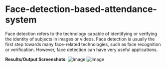 # Face-detection-based-attendance-system
Face detection refers to the technology capable of identifying or verifying the identity of subjects in images or videos.  Face detection is usually the first step towards many face-related technologies, such as face recognition or verification. However, face detection can have very useful applications. 

**Results/Output Screenshots**:
![image](https://user-images.githubusercontent.com/78494843/185975812-87b6ee66-4704-4705-b25f-38c53d91d0b1.png)
![image](https://user-images.githubusercontent.com/78494843/185975851-f1ece5d5-de04-4bb3-9bfe-e4dc8d6df224.png)
